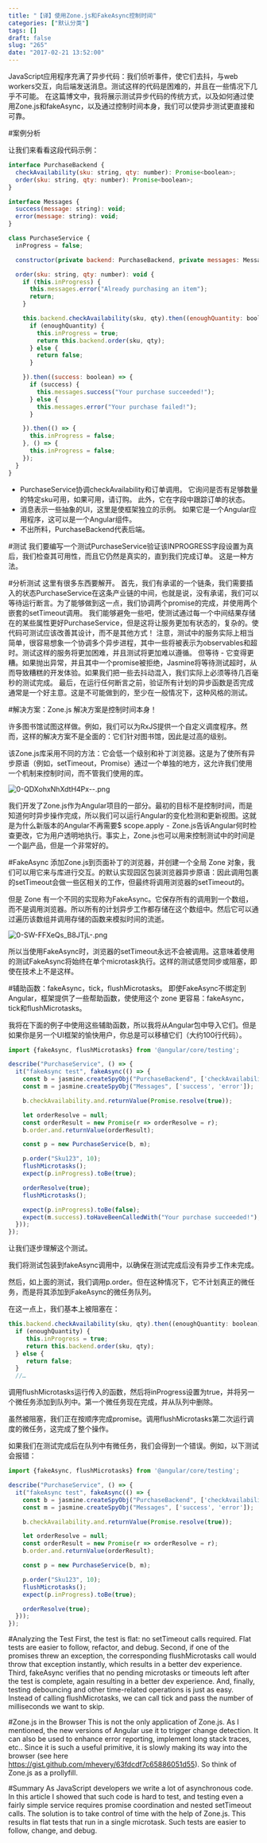 ```yaml
---
title: "【译】使用Zone.js和FakeAsync控制时间"
categories: ["默认分类"]
tags: []
draft: false
slug: "265"
date: "2017-02-21 13:52:00"
---
```


JavaScript应用程序充满了异步代码：我们侦听事件，使它们去抖，与web workers交互，向后端发送消息。测试这样的代码是困难的，并且在一些情况下几乎不可能。 在这篇博文中，我将展示测试异步代码的传统方式，以及如何通过使用Zone.js和fakeAsync，以及通过控制时间本身，我们可以使异步测试更直接和可靠。

#案例分析

让我们来看看这段代码示例：
```js
interface PurchaseBackend {
  checkAvailability(sku: string, qty: number): Promise<boolean>;
  order(sku: string, qty: number): Promise<boolean>;
}

interface Messages {
  success(message: string): void;
  error(message: string): void;
}

class PurchaseService {
  inProgress = false;

  constructor(private backend: PurchaseBackend, private messages: Messages) {}

  order(sku: string, qty: number): void {
    if (this.inProgress) {
      this.messages.error("Already purchasing an item");
      return;
    }

    this.backend.checkAvailability(sku, qty).then((enoughQuantity: boolean) => {
      if (enoughQuantity) {
        this.inProgress = true;
        return this.backend.order(sku, qty);
      } else {
        return false;
      }

    }).then((success: boolean) => {
      if (success) {
        this.messages.success("Your purchase succeeded!");
      } else {
        this.messages.error("Your purchase failed!");
      }

    }).then(() => {
      this.inProgress = false;
    }, () => {
      this.inProgress = false;
    });
  }
}
```
- PurchaseService协调checkAvailability和订单调用。 它询问是否有足够数量的特定sku可用，如果可用，请订购。 此外，它在字段中跟踪订单的状态。
- 消息表示一些抽象的UI，这里是使框架独立的示例。 如果它是一个Angular应用程序，这可以是一个Angular组件。
- 不出所料，PurchaseBackend代表后端。

#测试
我们要编写一个测试PurchaseService验证该INPROGRESS字段设置为真后，我们检查其可用性，而且它仍然是真实的，直到我们完成订单。
这是一种方法。

#分析测试
这里有很多东西要解开。
首先，我们有承诺的一个链条，我们需要插入的状态PurchaseService在这条产业链的中间，也就是说，没有承诺，我们可以等待运行断言。为了能够做到这一点，我们协调两个promise的完成，并使用两个嵌套的setTimeout调用。
我们能够避免一些吧，使测试通过每一个中间结果存储在的某些属性更好PurchaseService，但是这将让服务更加有状态的，复杂的。使代码可测试应该改善其设计，而不是其他方式！
注意，测试中的服务实际上相当简单，很容易想象一个协调多个异步进程，其中一些将被表示为observables和超时。测试这样的服务将更加困难，并且测试将更加难以遵循。
但等待 - 它变得更糟。如果抛出异常，并且其中一个promise被拒绝，Jasmine将等待测试超时，从而导致糟糕的开发体验。如果我们把一些去抖动混入，我们实际上必须等待几百毫秒的测试完成。
最后，在运行任何断言之前，验证所有计划的异步函数是否完成通常是一个好主意。这是不可能做到的，至少在一般情况下，这种风格的测试。

#解决方案：Zone.js
解决方案是控制时间本身！

许多图书馆试图这样做。例如，我们可以为RxJS提供一个自定义调度程序。然而，这样的解决方案不是全面的：它们针对图书馆，因此是过高的级别。

该Zone.js库采用不同的方法：它会低一个级别和补丁浏览器。这是为了使所有异步原语（例如，setTimeout，Promise）通过一个单独的地方，这允许我们使用一个机制来控制时间，而不管我们使用的库。

![0-QDXohxNhXdtH4Px--.png][1]

我们开发了Zone.js作为Angular项目的一部分。最初的目标不是控制时间，而是知道何时异步操作完成，所以我们可以运行Angular的变化检测和更新视图。这就是为什么新版本的Angular不再需要$ scope.apply  -  Zone.js告诉Angular何时检查更改，它为用户透明地执行。事实上，Zone.js也可以用来控制测试中的时间是一个副产品，但是一个非常好的。

#FakeAsync
添加Zone.js到页面补丁的浏览器，并创建一个全局 Zone 对象，我们可以用它来与库进行交互。的默认实现园区包装浏览器异步原语：因此调用包裹的setTimeout会做一些区相关的工作，但最终将调用浏览器的setTimeout的。

但是 Zone 有一个不同的实现称为FakeAsync。它保存所有的调用到一个数组，而不是调用浏览器。所以所有的计划异步工作都存储在这个数组中。然后它可以通过遍历该数组并调用存储的函数来模拟时间的流逝。

![0-SW-FFXeQs_B8JTjL-.png][2]

所以当使用FakeAsync时，浏览器的setTimeout永远不会被调用。这意味着使用的测试FakeAsync将始终在单个microtask执行。这样的测试感觉同步或阻塞，即使在技术上不是这样。

#辅助函数：fakeAsync，tick，flushMicrotasks。
即使FakeAsync不绑定到Angular，框架提供了一些帮助函数，使使用这个 zone 更容易：fakeAsync，tick和flushMicrotasks。

我将在下面的例子中使用这些辅助函数，所以我将从Angular包中导入它们。但是如果你是另一个UI框架的愉快用户，你总是可以移植它们（大约100行代码）。

```js
import {fakeAsync, flushMicrotasks} from '@angular/core/testing';

describe("PurchaseService", () => {
  it("fakeAsync test", fakeAsync(() => {
    const b = jasmine.createSpyObj("PurchaseBackend", ['checkAvailability', 'order']);
    const m = jasmine.createSpyObj("Messages", ['success', 'error']);

    b.checkAvailability.and.returnValue(Promise.resolve(true));

    let orderResolve = null;
    const orderResult = new Promise(r => orderResolve = r);
    b.order.and.returnValue(orderResult);

    const p = new PurchaseService(b, m);

    p.order("Sku123", 10);
    flushMicrotasks();
    expect(p.inProgress).toBe(true);

    orderResolve(true);
    flushMicrotasks();

    expect(p.inProgress).toBe(false);
    expect(m.success).toHaveBeenCalledWith("Your purchase succeeded!");
  }));
});
```

让我们逐步理解这个测试。

我们将测试包装到fakeAsync调用中，以确保在测试完成后没有异步工作未完成。

然后，如上面的测试，我们调用p.order。但在这种情况下，它不计划真正的微任务，而是将其添加到FakeAsync的微任务队列。

在这一点上，我们基本上被阻塞在：
```js
this.backend.checkAvailability(sku, qty).then((enoughQuantity: boolean) => {
  if (enoughQuantity) {
     this.inProgress = true;
     return this.backend.order(sku, qty);
  } else {
     return false;
  }
  //…
```
调用flushMicrotasks运行传入的函数，然后将inProgress设置为true，并将另一个微任务添加到队列中。第一个微任务现在完成，并从队列中删除。

虽然被阻塞，我们正在按顺序完成promise。调用flushMicrotasks第二次运行调度的微任务，这完成了整个操作。

如果我们在测试完成后在队列中有微任务，我们会得到一个错误。例如，以下测试会报错：
```js
import {fakeAsync, flushMicrotasks} from '@angular/core/testing';

describe("PurchaseService", () => {
  it("fakeAsync test", fakeAsync(() => {
    const b = jasmine.createSpyObj("PurchaseBackend", ['checkAvailability', 'order']);
    const m = jasmine.createSpyObj("Messages", ['success', 'error']);

    b.checkAvailability.and.returnValue(Promise.resolve(true));

    let orderResolve = null;
    const orderResult = new Promise(r => orderResolve = r);
    b.order.and.returnValue(orderResult);

    const p = new PurchaseService(b, m);

    p.order("Sku123", 10);
    flushMicrotasks();
    expect(p.inProgress).toBe(true);

    orderResolve(true);
  }));
});
```

#Analyzing the Test
First, the test is flat: no setTimeout calls required. Flat tests are easier to follow, refactor, and debug.
Second, if one of the promises threw an exception, the corresponding flushMicrotasks call would throw that exception instantly, which results in a better dev experience.
Third, fakeAsync verifies that no pending microtasks or timeouts left after the test is complete, again resulting in a better dev experience.
And, finally, testing debouncing and other time-related operations is just as easy. Instead of calling flushMicrotasks, we can call tick and pass the number of milliseconds we want to skip.

#Zone.js in the Browser
This is not the only application of Zone.js. As I mentioned, the new versions of Angular use it to trigger change detection. It can also be used to enhance error reporting, implement long stack traces, etc.. Since it is such a useful primitive, it is slowly making its way into the browser (see here https://gist.github.com/mhevery/63fdcdf7c65886051d55). So think of Zone.js as a prollyfill.

#Summary
As JavaScript developers we write a lot of asynchronous code. In this article I showed that such code is hard to test, and testing even a fairly simple service requires promise coordination and nested setTimeout calls. The solution is to take control of time with the help of Zone.js. This results in flat tests that run in a single microtask. Such tests are easier to follow, change, and debug.



  [1]: http://img.zhangchen915.com/2017/02/1971631523.png
  [2]: http://img.zhangchen915.com/2017/02/4253397062.png
